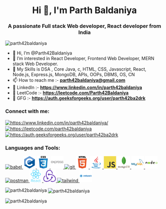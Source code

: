 
<h1 align="center">Hi 👋, I'm Parth Baldaniya</h1>
<h3 align="center">A passionate Full stack Web developer, React developer from India</h3>

<p align="left"> <img src="https://komarev.com/ghpvc/?username=parth42baldaniya&label=Profile%20views&color=0e75b6&style=flat" alt="parth42baldaniya" /> </p>

- 👋 Hi, I’m @Parth42Baldaniya
- 👀 I’m interested in React Developer, Frontend Web Developer, MERN stack Web Developer.
- 🌱 My Skills is DSA , Core Java, c, HTML, CSS, Javascript, React, Node.js, Express.js, MongoDB, APIs, OOPs, DBMS, OS, CN
- 📫 How to reach me :- **parth42baldaniya@gmail.com**
- 👀 LinkedIn  :- **https://www.linkedin.com/in/parth42baldaniya**
- 👀 LeetCode :- **https://leetcode.com/Parth42Baldaniya**
- 👀 GFG :- **https://auth.geeksforgeeks.org/user/parth42ba2drk**

<h3 align="left">Connect with me:</h3>
<p align="left">
<a href="https://linkedin.com/in/https://www.linkedin.com/in/parth42baldaniya/" target="blank"><img align="center" src="https://raw.githubusercontent.com/rahuldkjain/github-profile-readme-generator/master/src/images/icons/Social/linked-in-alt.svg" alt="https://www.linkedin.com/in/parth42baldaniya/" height="30" width="40" /></a>
<a href="https://www.leetcode.com/https://leetcode.com/parth42baldaniya" target="blank"><img align="center" src="https://raw.githubusercontent.com/rahuldkjain/github-profile-readme-generator/master/src/images/icons/Social/leet-code.svg" alt="https://leetcode.com/parth42baldaniya" height="30" width="40" /></a>
<a href="https://auth.geeksforgeeks.org/user/https://auth.geeksforgeeks.org/user/parth42ba2drk" target="blank"><img align="center" src="https://raw.githubusercontent.com/rahuldkjain/github-profile-readme-generator/master/src/images/icons/Social/geeks-for-geeks.svg" alt="https://auth.geeksforgeeks.org/user/parth42ba2drk" height="30" width="40" /></a>
</p>

<h3 align="left">Languages and Tools:</h3>
<p align="left"> <a href="https://babeljs.io/" target="_blank" rel="noreferrer"> <img src="https://www.vectorlogo.zone/logos/babeljs/babeljs-icon.svg" alt="babel" width="40" height="40"/> </a> <a href="https://www.cprogramming.com/" target="_blank" rel="noreferrer"> <img src="https://raw.githubusercontent.com/devicons/devicon/master/icons/c/c-original.svg" alt="c" width="40" height="40"/> </a> <a href="https://www.w3schools.com/css/" target="_blank" rel="noreferrer"> <img src="https://raw.githubusercontent.com/devicons/devicon/master/icons/css3/css3-original-wordmark.svg" alt="css3" width="40" height="40"/> </a> <a href="https://expressjs.com" target="_blank" rel="noreferrer"> <img src="https://raw.githubusercontent.com/devicons/devicon/master/icons/express/express-original-wordmark.svg" alt="express" width="40" height="40"/> </a> <a href="https://git-scm.com/" target="_blank" rel="noreferrer"> <img src="https://www.vectorlogo.zone/logos/git-scm/git-scm-icon.svg" alt="git" width="40" height="40"/> </a> <a href="https://www.w3.org/html/" target="_blank" rel="noreferrer"> <img src="https://raw.githubusercontent.com/devicons/devicon/master/icons/html5/html5-original-wordmark.svg" alt="html5" width="40" height="40"/> </a> <a href="https://www.java.com" target="_blank" rel="noreferrer"> <img src="https://raw.githubusercontent.com/devicons/devicon/master/icons/java/java-original.svg" alt="java" width="40" height="40"/> </a> <a href="https://developer.mozilla.org/en-US/docs/Web/JavaScript" target="_blank" rel="noreferrer"> <img src="https://raw.githubusercontent.com/devicons/devicon/master/icons/javascript/javascript-original.svg" alt="javascript" width="40" height="40"/> </a> <a href="https://www.mongodb.com/" target="_blank" rel="noreferrer"> <img src="https://raw.githubusercontent.com/devicons/devicon/master/icons/mongodb/mongodb-original-wordmark.svg" alt="mongodb" width="40" height="40"/> </a> <a href="https://www.mysql.com/" target="_blank" rel="noreferrer"> <img src="https://raw.githubusercontent.com/devicons/devicon/master/icons/mysql/mysql-original-wordmark.svg" alt="mysql" width="40" height="40"/> </a> <a href="https://nodejs.org" target="_blank" rel="noreferrer"> <img src="https://raw.githubusercontent.com/devicons/devicon/master/icons/nodejs/nodejs-original-wordmark.svg" alt="nodejs" width="40" height="40"/> </a> <a href="https://postman.com" target="_blank" rel="noreferrer"> <img src="https://www.vectorlogo.zone/logos/getpostman/getpostman-icon.svg" alt="postman" width="40" height="40"/> </a> <a href="https://reactjs.org/" target="_blank" rel="noreferrer"> <img src="https://raw.githubusercontent.com/devicons/devicon/master/icons/react/react-original-wordmark.svg" alt="react" width="40" height="40"/> </a> <a href="https://redux.js.org" target="_blank" rel="noreferrer"> <img src="https://raw.githubusercontent.com/devicons/devicon/master/icons/redux/redux-original.svg" alt="redux" width="40" height="40"/> </a> <a href="https://tailwindcss.com/" target="_blank" rel="noreferrer"> <img src="https://www.vectorlogo.zone/logos/tailwindcss/tailwindcss-icon.svg" alt="tailwind" width="40" height="40"/> </a> <a href="https://webpack.js.org" target="_blank" rel="noreferrer"> <img src="https://raw.githubusercontent.com/devicons/devicon/d00d0969292a6569d45b06d3f350f463a0107b0d/icons/webpack/webpack-original-wordmark.svg" alt="webpack" width="40" height="40"/> </a> </p>

<p><img align="left" src="https://github-readme-stats.vercel.app/api/top-langs?username=parth42baldaniya&show_icons=true&locale=en&layout=compact" alt="parth42baldaniya" /></p>

<p>&nbsp;<img align="center" src="https://github-readme-stats.vercel.app/api?username=parth42baldaniya&show_icons=true&locale=en" alt="parth42baldaniya" /></p>

<p><img align="center" src="https://github-readme-streak-stats.herokuapp.com/?user=parth42baldaniya&" alt="parth42baldaniya" /></p>
<!---
Parth42Baldaniya/Parth42Baldaniya is a ✨ special ✨ repository because its `README.md` (this file) appears on your GitHub profile.
You can click the Preview link to take a look at your changes.
--->
